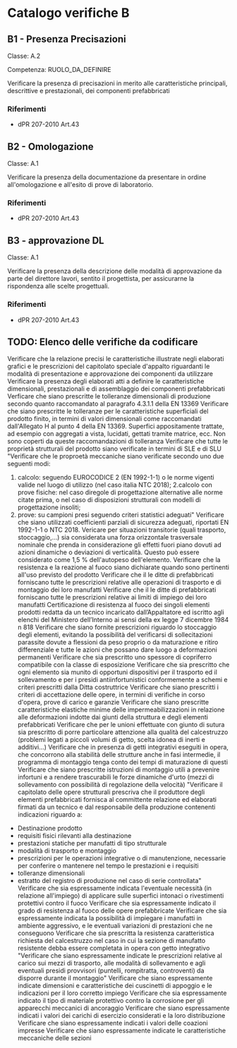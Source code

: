 # Catalogo verifiche B

## B1 - Presenza Precisazioni

Classe: A.2

Competenza: RUOLO_DA_DEFINIRE

Verificare la presenza di precisazioni in merito alle caratteristiche principali, descrittive e prestazionali, dei componenti prefabbricati

### Riferimenti
- dPR 207-2010 Art.43

## B2 - Omologazione

Classe: A.1

Verificare la presenza della documentazione da presentare in ordine all'omologazione e all'esito di prove di laboratorio.

### Riferimenti

- dPR 207-2010 Art.43

## B3 - approvazione DL

Classe: A.1

Verificare la presenza della descrizione delle modalità di approvazione da parte del direttore lavori, sentito il progettista, per assicurarne la rispondenza alle scelte progettuali.

### Riferimenti

- dPR 207-2010 Art.43


## TODO: Elenco delle verifiche da codificare


Verificare che la relazione precisi le caratteristiche illustrate negli elaborati grafici e le prescrizioni del capitolato speciale d'appalto riguardanti le modalità di presentazione e approvazione dei componenti da utilizzare
Verificare la presenza degli elaborati atti a definire le caratteristiche dimensionali, prestazionali e di assemblaggio dei componenti prefabbricati
Verficare che siano prescritte le tolleranze dimensionali di produzione secondo quanto raccomandato al paragrafo 4.3.1.1 della EN 13369
Verificare che siano prescritte le tolleranze per le caratteristiche superficiali del prodotto finito, in termini di valori dimensionali come raccomandati dall'Allegato H al punto 4 della EN 13369. Superfici appositamente trattate, ad esempio con aggregati a vista, lucidati, gettati tramite matrice, ecc. Non sono coperti da queste raccomandazioni di tolleranza
Verificare che tutte le proprietà strutturali del prodotto siano verificate in termini di SLE e di SLU
"Verificare che le proproetà meccaniche siano verificate secondo uno due seguenti modi:
1. calcolo: seguendo EUROCODICE 2 (EN 1992-1-1) o le norme vigenti valide nel luogo di utilizzo (nel caso italia NTC 2018);
2.calcolo con prove fisiche: nel caso diregole di progettazione alternative alle norme citate prima, o nel caso di disposizioni strutturali con modelli di progettazione insoliti;
3. prove: su campioni presi seguendo criteri statistici adeguati"
Verificare che siano utilizzati coefficienti parziali di sicurezza adeguati, riportati EN 1992-1-1 o NTC 2018.
Vericare per situazioni transitorie (quali trasporto, stoccaggio,…) sia considerata una forza orizzontale trasversale nominale che prenda in considerazione gli effetti fuori piano dovuti ad azioni dinamiche o deviazioni di verticalità. Questo può essere considerato come 1,5 % dell'autopeso dell'elemento.
Verificare che la resistenza e la reazione al fuoco siano dichiarate quando sono pertinenti all'uso previsto del prodotto
Verificare che il le ditte di prefabbricati forniscano tutte le prescrizioni relative alle operazioni di trasporto e di montaggio dei loro manufatti
Verificare che il le ditte di prefabbricati forniscano tutte le prescrizioni relative ai limiti di impiego dei loro manufatti
Certificazione di resistenza al fuoco dei singoli elementi prodotti redatta da un tecnico incaricato dall’Appaltatore ed iscritto agli elenchi del Ministero dell’Interno ai sensi della ex legge 7 dicembre 1984 n 818
Verificare che siano fornite prescrizioni riguardo lo stoccaggio degli elementi, evitando la possibilità del verificarsi di sollecitazioni parassite dovute a flessioni da peso proprio o da maturazione e ritiro differenziale e tutte le azioni che possano dare luogo a deformazioni permanenti
Verificare che sia prescritto uno spessore di copriferro compatibile con la classe di esposizione
Verificare che sia prescritto che ogni elemento sia munito di opportuni dispositivi per il trasporto ed il sollevamento e per i presidi antiinfortunistici conformemente a schemi e criteri prescritti dalla Ditta costruttrice
Verificare che siano prescritti i criteri di accettazione delle opere, in termini di verifiche in corso d'opera, prove di carico e garanzie
Verificare che siano prescritte caratteristiche elastiche minime delle impermeabilizzazioni in relazione alle deformazioni indotte dai giunti della struttura e degli elementi prefabbricati
Verificare che per le unioni effettuate con giunto di sutura sia prescritto di porre particolare attenzione alla qualità del calcestruzzo (problemi legati a piccoli volumi di getto, scelta idonea di inerti e additivi…)
Verificare che in presenza di getti integrativi eseguiti in opera, che concorrono alla stabilità delle strutture anche in fasi intermedie, il programma di montaggio tenga conto dei tempi di maturazione di questi
Verificare che siano prescritte istruzioni di montaggio utili a prevenire infortuni e a rendere trascurabili le forze dinamiche d'urto (mezzi di sollevamento con possibilità di regolazione della velocità)
"Verificare il capitolato delle opere strutturali prescriva che il produttore degli elementi prefabbricati fornisca al committente relazione ed elaborati firmati da un tecnico e dal responsabile della produzione contenenti indicazioni riguardo a:
- Destinazione prodotto
- requisiti fisici rilevanti alla destinazione
- prestazioni statiche per manufatti di tipo strutturale
- modalità di trasporto e montaggio
- prescrizioni per le operazioni integrative o di manutenzione, necessarie per conferire o mantenere nel tempo le prestazioni e i requisiti
- tolleranze dimensionali
- estratto del registro di produzione nel caso di serie controllata"
Verificare che sia espressamente indicata l'eventuale necessità (in relazione all'impiego) di applicare sulle superfici intonaci o rivestimenti protettivi contro il fuoco
Verificare che sia espressamente indicato il grado di resistenza al fuoco delle opere prefabbricate
Verificare che sia espressamente indicata la possibilità di impiegare i manufatti in ambiente aggressivo, e le eventuali variazioni di prestazioni che ne conseguono
Verificare che sia prescritta la resistenza caratteristica richiesta del calcestruzzo nel caso in cui la sezione di manufatto resistente debba essere completata in opera con getto integrativo
"Verificare che siano espressamente indicate le prescrizioni relative al carico sui mezzi di trasporto, alle modalità di sollevamento e agli
eventuali presidi provvisori (puntelli, rompitratta, controventi) da disporre durante il montaggio"
Verificare che siano espressamente indicate dimensioni e caratteristiche dei cuscinetti di appoggio e le indicazioni per il loro corretto impiego
Verificare che sia espressamente indicato il tipo di materiale protettivo contro la corrosione per gli apparecchi meccanici di ancoraggio
Verificare che siano espressamente indicati i valori dei carichi di esercizio considerati e la loro distribuzione
Verificare che siano espressamente indicati i valori delle coazioni impresse
Verificare che siano espressamente indicate le caratteristiche meccaniche delle sezioni
